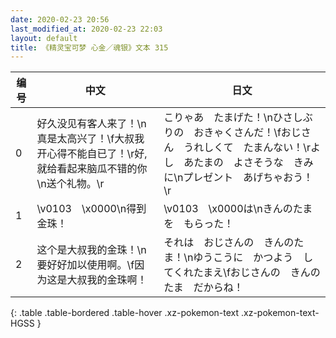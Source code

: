 ```yaml
---
date: 2020-02-23 20:56
last_modified_at: 2020-02-23 22:03
layout: default
title: 《精灵宝可梦 心金／魂银》文本 315
---
```

| 编号 | 中文 | 日文 |
| ---- | ---- | ---- |
| 0 | 好久没见有客人来了！\n真是太高兴了！\f大叔我开心得不能自已了！\r好,就给看起来脑瓜不错的你\n送个礼物。\r | こりゃあ　たまげた！\nひさしぶりの　おきゃくさんだ！\fおじさん　うれしくて　たまんない！\rよし　あたまの　よさそうな　きみに\nプレゼント　あげちゃおう！\r |
| 1 | \v0103　\x0000\n得到金珠！ | \v0103　\x0000は\nきんのたま　を　もらった！ |
| 2 | 这个是大叔我的金珠！\n要好好加以使用啊。\f因为这是大叔我的金珠啊！ | それは　おじさんの　きんのたま！\nゆうこうに　かつよう　してくれたまえ\fおじさんの　きんのたま　だからね！ |
{: .table .table-bordered .table-hover .xz-pokemon-text .xz-pokemon-text-HGSS }